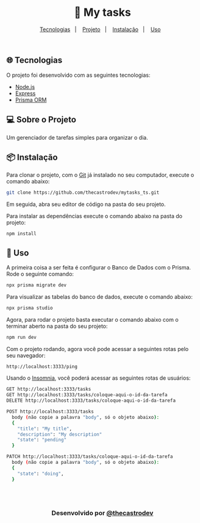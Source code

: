 <h1 align="center">
  📝 My tasks
</h1>

<p align="center">
  <a href="#-tecnologias">Tecnologias</a>&nbsp;&nbsp;&nbsp;|&nbsp;&nbsp;&nbsp;
  <a href="#-sobre-o-projeto">Projeto</a>&nbsp;&nbsp;&nbsp;|&nbsp;&nbsp;&nbsp;
  <a href="#-instalação">Instalação</a>&nbsp;&nbsp;&nbsp;|&nbsp;&nbsp;&nbsp;
  <a href="#-uso">Uso</a>&nbsp;&nbsp;&nbsp;
</p>

<br>

## 🌐 Tecnologias

O projeto foi desenvolvido com as seguintes tecnologias:

- [Node.js](https://nodejs.org/pt-br/)
- [Express](https://expressjs.com/pt-br/)
- [Prisma ORM](https://www.prisma.io/)

## 💻 Sobre o Projeto

Um gerenciador de tarefas simples para organizar o dia.

## 📦 Instalação

Para clonar o projeto, com o [Git](https://git-scm.com/) já instalado no seu computador, execute o comando abaixo:

```bash
git clone https://github.com/thecastrodev/mytasks_ts.git
```

Em seguida, abra seu editor de código na pasta do seu projeto.

Para instalar as dependências execute o comando abaixo na pasta do projeto:

```bash
npm install
```

## 🔨 Uso

A primeira coisa a ser feita é configurar o Banco de Dados com o Prisma. Rode o seguinte comando:
```bash
npx prisma migrate dev
```

Para visualizar as tabelas do banco de dados, execute o comando abaixo:
```bash
npx prisma studio
```

Agora, para rodar o projeto basta executar o comando abaixo com o terminar aberto na pasta do seu projeto:
```bash
npm run dev
```

Com o projeto rodando, agora você pode acessar a seguintes rotas pelo seu navegador:
```bash
http://localhost:3333/ping
```

Usando o [Insomnia](https://insomnia.rest/download), você poderá acessar as seguintes rotas de usuários:
```bash
GET http://localhost:3333/tasks
GET http://localhost:3333/tasks/coloque-aqui-o-id-da-tarefa
DELETE http://localhost:3333/tasks/coloque-aqui-o-id-da-tarefa

POST http://localhost:3333/tasks
  body (não copie a palavra "body", só o objeto abaixo):
  {
    "title": "My title",
    "description": "My description"
    "state": "pending"
  }

PATCH http://localhost:3333/tasks/coloque-aqui-o-id-da-tarefa
  body (não copie a palavra "body", só o objeto abaixo):
  {
    "state": "doing",
  }
```

<br/>
<br/>
<h3 align="center">
Desenvolvido por <a href="https://www.eduardocastro.dev/" target="_blank">@thecastrodev</a>
<br/>
<br/>
</h3>